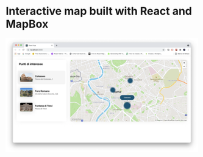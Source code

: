 # Interactive map built with React and MapBox
<img src="https://github.com/filippozanfini/interactive-react-map/blob/master/map.png">
